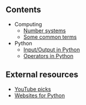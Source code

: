 ## Contents
-   Computing
    -   [Number systems](number-systems.md)
    -   [Some common terms](terms.md)
-   Python
    -   [Input/Output in Python](python/io-in-python.md)
    -   [Operators in Python](python/operators-in-python.md)

## External resources
-   [YouTube picks](external-links/youtube-picks.md)
-   [Websites for Python](external-links/website-picks.md)
